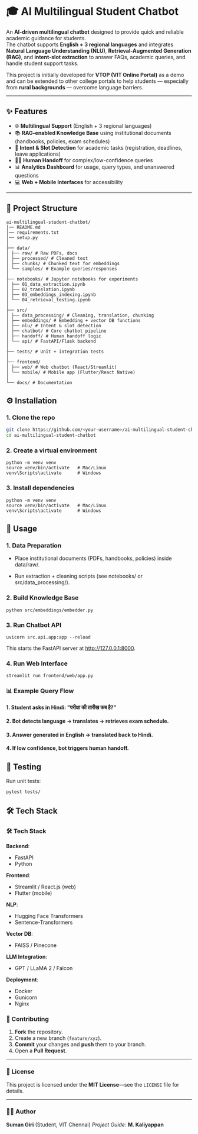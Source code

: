 # 🎓 AI Multilingual Student Chatbot

An **AI-driven multilingual chatbot** designed to provide quick and reliable academic guidance for students.  
The chatbot supports **English + 3 regional languages** and integrates **Natural Language Understanding (NLU)**, **Retrieval-Augmented Generation (RAG)**, and **intent-slot extraction** to answer FAQs, academic queries, and handle student support tasks.  

This project is initially developed for **VTOP (VIT Online Portal)** as a demo and can be extended to other college portals to help students — especially from **rural backgrounds** — overcome language barriers.

---

## ✨ Features
- 🌐 **Multilingual Support** (English + 3 regional languages)  
- 📚 **RAG-enabled Knowledge Base** using institutional documents (handbooks, policies, exam schedules)  
- 🎯 **Intent & Slot Detection** for academic tasks (registration, deadlines, leave applications)  
- 👨‍🏫 **Human Handoff** for complex/low-confidence queries  
- 📊 **Analytics Dashboard** for usage, query types, and unanswered questions  
- 💻 **Web + Mobile Interfaces** for accessibility  

---

## 📂 Project Structure

```
ai-multilingual-student-chatbot/
│── README.md
│── requirements.txt
│── setup.py
│
├── data/
│ ├── raw/ # Raw PDFs, docs
│ ├── processed/ # Cleaned text
│ ├── chunks/ # Chunked text for embeddings
│ └── samples/ # Example queries/responses
│
├── notebooks/ # Jupyter notebooks for experiments
│ ├── 01_data_extraction.ipynb
│ ├── 02_translation.ipynb
│ ├── 03_embeddings_indexing.ipynb
│ └── 04_retrieval_testing.ipynb
│
├── src/
│ ├── data_processing/ # Cleaning, translation, chunking
│ ├── embeddings/ # Embedding + vector DB functions
│ ├── nlu/ # Intent & slot detection
│ ├── chatbot/ # Core chatbot pipeline
│ ├── handoff/ # Human handoff logic
│ └── api/ # FastAPI/Flask backend
│
├── tests/ # Unit + integration tests
│
├── frontend/
│ ├── web/ # Web chatbot (React/Streamlit)
│ └── mobile/ # Mobile app (Flutter/React Native)
│
└── docs/ # Documentation
```

## ⚙️ Installation

### 1. Clone the repo
```bash
git clone https://github.com/<your-username>/ai-multilingual-student-chatbot.git
cd ai-multilingual-student-chatbot
```

### 2. Create a virtual environment

```
python -m venv venv
source venv/bin/activate   # Mac/Linux
venv\Scripts\activate      # Windows
```

### 3. Install dependencies

```
python -m venv venv
source venv/bin/activate   # Mac/Linux
venv\Scripts\activate      # Windows
```

## 🚀 Usage

### 1. Data Preparation

* Place institutional documents (PDFs, handbooks, policies) inside data/raw/.

* Run extraction + cleaning scripts (see notebooks/ or src/data_processing/).

### 2. Build Knowledge Base

```
python src/embeddings/embedder.py
```

### 3. Run Chatbot API

```
uvicorn src.api.app:app --reload
```

This starts the FastAPI server at http://127.0.0.1:8000.

### 4. Run Web Interface

```
streamlit run frontend/web/app.py
```

### 📊 Example Query Flow

#### 1. Student asks in Hindi: "परीक्षा की तारीख कब है?"

#### 2. Bot detects language → translates → retrieves exam schedule.

#### 3. Answer generated in English → translated back to Hindi.

#### 4. If low confidence, bot triggers human handoff.


## 🧪 Testing

Run unit tests:

```
pytest tests/
```

## 🛠️ Tech Stack
### 🛠️ Tech Stack

**Backend**:
* FastAPI
* Python

**Frontend**:
* Streamlit / React.js (web)
* Flutter (mobile)

**NLP**:
* Hugging Face Transformers
* Sentence-Transformers

**Vector DB**:
* FAISS / Pinecone

**LLM Integration**:
* GPT / LLaMA 2 / Falcon

**Deployment**:
* Docker
* Gunicorn
* Nginx


### 🤝 Contributing

1.  **Fork** the repository.
2.  Create a new branch (`feature/xyz`).
3.  **Commit** your changes and **push** them to your branch.
4.  Open a **Pull Request**.

---

### 📜 License

This project is licensed under the **MIT License**—see the `LICENSE` file for details.

---

### 👨‍🎓 Author

**Suman Giri** (Student, VIT Chennai)
*Project Guide*: **M. Kaliyappan**